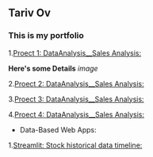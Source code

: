 ##  Tariv  Ov

### This is my portfolio

1.[Proect 1: DataAnalysis__Sales Analysis:](https://github.com)

__Here's some Details__
*image*

2.[Proect 2: DataAnalysis__Sales Analysis:](https://github.com)

3.[Proect 3: DataAnalysis__Sales Analysis:](https://github.com)

4.[Proect 4: DataAnalysis__Sales Analysis:](https://github.com)


* Data-Based Web Apps:

1.[Streamlit: Stock historical data timeline:](https://github.com/taricov/web_app_stocks)

